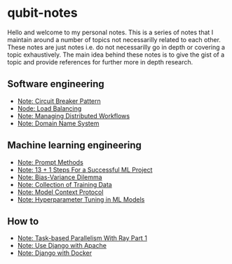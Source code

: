 # qubit-notes

Hello and welcome to my personal notes. This is a series of notes that I maintain around a number of topics not necessarilly related
to each other. These notes are just notes i.e. do not necessarilly go in depth or covering a topic exhaustively. 
The main idea behind these notes is to give the gist of a topic and provide references for further more in depth research.


## Software engineering

- <a href="software_engineering/2025-04-30-circuit-breaker-pattern.md">Note: Circuit Breaker Pattern</a>
- <a href="software_engineering/2025-04-21-load-balancing.md">Node: Load Balancing</a>
- <a href="software_engineering/2025-04-20-managing-distributed-workflows.md">Note: Managing Distributed Workflows</a>
- <a href="software_engineering/2025-04-18-domain-name-system.md">Note: Domain Name System</a>

## Machine learning engineering

- <a href="ml/2025-04-29-prompt-methods.md">Note: Prompt Methods</a>
- <a href="ml/2024-06-18-13_steps_to_successful_ml_project.md">Note: 13 + 1 Steps For a Successful ML Project</a>
- <a href="ml/2025-04-26-bias-variance-dilemma.md">Note: Bias-Variance Dilemma</a>
- <a href="ml/2025-04-24-collection-of-training-data.md">Note: Collection of Training Data</a>
- <a href="ml/2025-04-23-model-context-protocol.md">Note: Model Context Protocol</a>
- <a href="ml/2025-04-28-hyperparameter-tuning-ml-models.md">Note: Hyperparameter Tuning in ML Models</a> 

## How to

- <a href="how_to/2025-04-29-task-based-parallelism-with-ray.md">Note: Task-based Parallelism With Ray Part 1</a>
- <a href="how_to/2021-07-15-django-apache.md">Note: Use Django with Apache</a>
- <a href="how_to/2021-07-29-django-with-docker.md">Note: Django with Docker</a>

